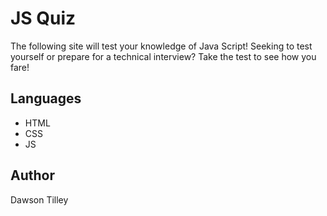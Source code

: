 # JS Quiz

The following site will test your knowledge of Java Script! Seeking to test yourself or prepare for a technical interview? Take the test to see how you fare!

## Languages 
 * HTML 
 * CSS
 * JS

 ## Author
 Dawson Tilley